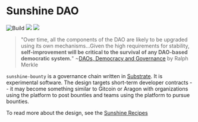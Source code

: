 # Sunshine DAO

![Build](https://github.com/sunshine-protocol/sunshine-bounty/workflows/Compiles/badge.svg)
[![](https://meritbadge.herokuapp.com/sunshine-bounty)](https://crates.io/crates/sunshine-bounty)
[![](https://tokei.rs/b1/github/sunshine-protocol/sunshine-bounty)](https://github.com/sunshine-protocol/sunshine-bounty)

> "Over time, all the components of the DAO are likely to be upgraded using its own mechanisms...Given the high requirements for stability, **self-improvement will be critical to the survival of any DAO-based democratic system.**" ~[DAOs, Democracy and Governance](http://merkle.com/papers/DAOdemocracyDraft.pdf) by Ralph Merkle

`sunshine-bounty` is a governance chain written in [Substrate](https://github.com/paritytech/substrate). It is experimental software. The design targets short-term developer contracts -- it may become something similar to Gitcoin or Aragon with organizations using the platform to post bounties and teams using the platform to pursue bounties.

To read more about the design, see the [Sunshine Recipes](https://sunshine-protocol.github.io/sunshine-bounty/)
